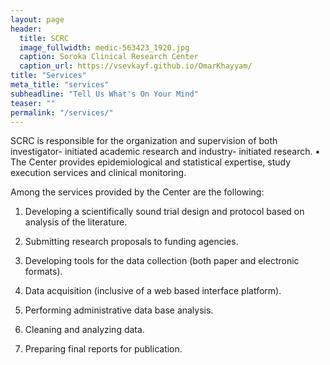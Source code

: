 ```yaml
---
layout: page
header:
  title: SCRC
  image_fullwidth: medic-563423_1920.jpg
  caption: Soroka Clinical Research Center
  caption_url: https://vsevkayf.github.io/OmarKhayyam/
title: "Services"
meta_title: "services"
subheadline: "Tell Us What's On Your Mind"
teaser: ""
permalink: "/services/"
---
```



SCRC is responsible for the organization and supervision of both investigator- initiated academic research and industry- initiated research.
•     The Center provides epidemiological and statistical expertise, study execution services and clinical monitoring.

Among the services provided by the Center are the following:

1. Developing a scientifically sound trial design and protocol based on analysis of the literature.

2. Submitting research proposals to funding agencies.

3. Developing tools for the data collection (both paper and electronic formats).

4. Data acquisition (inclusive of a web based interface platform).

5. Performing administrative data base analysis.

6. Cleaning and analyzing data.

7. Preparing final reports for publication.

